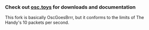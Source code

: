 ### Check out [osc.toys](https://osc.toys) for downloads and documentation

This fork is basically OscGoesBrrr, but it conforms to the limits of The Handy's 10 packets per second.